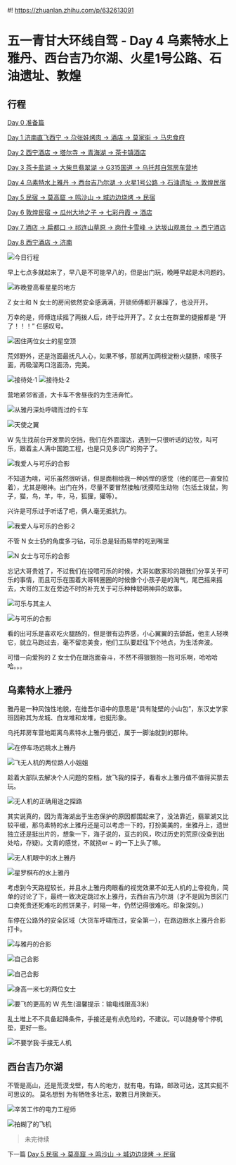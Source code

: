 #! https://zhuanlan.zhihu.com/p/632613091

# 五一青甘大环线自驾 - Day 4 乌素特水上雅丹、西台吉乃尔湖、火星1号公路、石油遗址、敦煌

## 行程

[Day 0 准备篇](https://zhuanlan.zhihu.com/p/627700124)

[Day 1 济南直飞西宁 -> 尕张娃烤肉 -> 酒店 -> 莫家街 -> 马忠食府](https://zhuanlan.zhihu.com/p/631263216)

[Day 2 西宁酒店 -> 塔尔寺 -> 青海湖 -> 茶卡镇酒店](https://zhuanlan.zhihu.com/p/632612968)

[Day 3 茶卡盐湖 -> 大柴旦翡翠湖 -> G315国道  -> 乌托邦自驾房车营地](https://zhuanlan.zhihu.com/p/632613038)

[Day 4 乌素特水上雅丹 -> 西台吉乃尔湖 -> 火星1号公路 -> 石油遗址 -> 敦煌民宿](https://zhuanlan.zhihu.com/p/632613091)

[Day 5 民宿 -> 莫高窟 -> 鸣沙山 -> 城边边烧烤 -> 民宿](https://zhuanlan.zhihu.com/p/632613131)

[Day 6 敦煌民宿 -> 瓜州大地之子 -> 七彩丹霞 -> 酒店](https://zhuanlan.zhihu.com/p/632613160)

[Day 7 酒店 -> 扁都口 -> 祁连山草原 -> 岗什卡雪峰 -> 达坂山观景台 -> 西宁酒店](https://zhuanlan.zhihu.com/p/632613221)

[Day 8 西宁酒店 -> 济南](https://zhuanlan.zhihu.com/p/632613281)


![今日行程](https://raw.githubusercontent.com/anjia0532/20240501/refs/heads/master/429/IMG_0012.PNG)

早上七点多就起来了，早八是不可能早八的，但是出门玩，晚睡早起是木问题的。

![昨晚登高看星星的地方](https://raw.githubusercontent.com/anjia0532/20240501/refs/heads/master/429/IMG_0760.JPG)

Z 女士和 N 女士的房间依然安全感满满，开锁师傅都开暴躁了，也没开开。

万幸的是，师傅连续摇了两拨人后，终于给开开了。Z 女士在群里的捷报都是 “开了！！！” 仨感叹号。

![困住两位女士的星空顶](https://raw.githubusercontent.com/anjia0532/20240501/refs/heads/master/429/IMG_0772.JPG)

荒郊野外，还是泡面最抚凡人心，如果不够，那就再加两根淀粉火腿肠，嗦筷子面，再吸溜两口泡面汤，完美。

![接待处·1](https://raw.githubusercontent.com/anjia0532/20240501/refs/heads/master/429/IMG_0780.JPG)
![接待处·2](https://raw.githubusercontent.com/anjia0532/20240501/refs/heads/master/429/IMG_0781.JPG)

营地紧邻省道，大卡车不舍昼夜的为生活奔忙。

![从雅丹深处呼啸而过的卡车](https://raw.githubusercontent.com/anjia0532/20240501/refs/heads/master/429/IMG_0764.JPG)

![天使之翼](https://raw.githubusercontent.com/anjia0532/20240501/refs/heads/master/429/IMG_0775.JPG)

W 先生找前台开发票的空挡，我们在外面溜达，遇到一只很听话的边牧，叫可乐，跟着主人满中国跑工程，也是只见多识广的狗子了。

![我爱人与可乐的合影](https://raw.githubusercontent.com/anjia0532/20240501/refs/heads/master/429/DSC08933.jpg)

不知道为啥，可乐虽然很听话，但是面相给我一种凶悍的感觉（他的尾巴一直耷拉着），尤其是眼神。出门在外，尽量不要冒然接触/抚摸陌生动物（包括土拨鼠，狗子，猫，鸟，羊，牛，马，狐狸，獾等）。

兴许是可乐过于听话了吧，俩人毫无抵抗力。

![我爱人与可乐的合影·2](https://raw.githubusercontent.com/anjia0532/20240501/refs/heads/master/429/DSC08955.jpg)

不管 N 女士扔的角度多刁钻，可乐总是轻而易举的吃到嘴里

![N 女士与可乐的合影](https://raw.githubusercontent.com/anjia0532/20240501/refs/heads/master/429/DSC08988.jpg)

忘记大哥贵姓了，不过我们在投喂可乐的时候，大哥如数家珍的跟我们分享关于可乐的事情，而且可乐在围着大哥转圈圈的时候像个小孩子是的淘气，尾巴摇来摇去，大哥的工友在旁边不时的补充关于可乐种种聪明神异的故事。

![可乐与其主人](https://raw.githubusercontent.com/anjia0532/20240501/refs/heads/master/429/DSC09053.jpg)

![与可乐的合影](https://raw.githubusercontent.com/anjia0532/20240501/refs/heads/master/429/DSC09067.jpg)

看的出可乐是喜欢吃火腿肠的，但是很有边界感，小心翼翼的去舔舐，他主人轻唤它，就立马跑过去，毫不留恋美食，他们工队要赶往下个地点，为生活奔波。

可惜一向爱狗的 Z 女士仍在跟泡面奋斗，不然不得狠狠抱一抱可乐啊，哈哈哈哈。。。

## 乌素特水上雅丹

雅丹是一种风蚀性地貌，在维吾尔语中的意思是“具有陡壁的小山包”，东汉史学家班固称其为龙城、白龙堆和龙堆，也挺形象。

乌托邦房车营地距离乌素特水上雅丹很近，属于一脚油就到的那种。

![在停车场远眺水上雅丹](https://raw.githubusercontent.com/anjia0532/20240501/refs/heads/master/429/DSC09077.jpg)

![飞无人机的两位路人小姐姐](https://raw.githubusercontent.com/anjia0532/20240501/refs/heads/master/429/DSC09079.jpg)

趁着大部队去解决个人问题的空档，放飞我的探子，看看水上雅丹值不值得买票去玩。

![无人机的正确用途之探路](https://raw.githubusercontent.com/anjia0532/20240501/refs/heads/master/429/DSC09081.jpg)

其实说真的，因为青海湖出于生态保护的原因都围起来了，没法靠近，翡翠湖又比较平缓，那乌素特的水上雅丹还是可以考虑一下的，打扮美美的，坐雅丹上，遗世独立还是挺出片的，想象一下，海子说的，亘古的风，吹过历史的荒原(没查到出处哈，存疑)。文青的感觉，不就挠er ~ 的一下上头了嘛。

![无人机眼中的水上雅丹](https://raw.githubusercontent.com/anjia0532/20240501/refs/heads/master/429/DJI_0371.JPG)

![星罗棋布的水上雅丹](https://raw.githubusercontent.com/anjia0532/20240501/refs/heads/master/429/DJI_0378.JPG)

考虑到今天路程较长，并且水上雅丹肉眼看的视觉效果不如无人机的上帝视角，简单的讨论了下，最终一致决定跳过水上雅丹，去西台吉乃尔湖（才不是因为景区门口卖死贵还死难吃的煎饼果子，时隔一年，仍然记得很难吃。印象深刻。）

车停在公路外的安全区域（大货车呼啸而过，安全第一），在路边跟水上雅丹合影打卡。

![与雅丹的合影](https://raw.githubusercontent.com/anjia0532/20240501/refs/heads/master/429/DJI_0376.JPG)

![自己合影](https://raw.githubusercontent.com/anjia0532/20240501/refs/heads/master/429/DSC09091.JPG)

![自己合影](https://raw.githubusercontent.com/anjia0532/20240501/refs/heads/master/429/DSC09093.JPG)

![身高一米七的两位女士](https://raw.githubusercontent.com/anjia0532/20240501/refs/heads/master/429/DSC09094.JPG)

![要飞的更高的 W 先生(温馨提示：输电线限高3米)](https://raw.githubusercontent.com/anjia0532/20240501/refs/heads/master/429/DSC09100.JPG)

乱土堆上不不具备起降条件，手接还是有点危险的，不建议。可以随身带个停机垫，更好一些。

![不要学我·手接无人机](https://raw.githubusercontent.com/anjia0532/20240501/refs/heads/master/429/DSC09113.JPG)

## 西台吉乃尔湖

不管是高山，还是荒漠戈壁，有人的地方，就有电，有路，邮政可达，这其实挺不可思议的。 莫名想到 为有牺牲多壮志，敢教日月换新天。

![辛苦工作的电力工程师](https://raw.githubusercontent.com/anjia0532/20240501/refs/heads/master/429/DSC09129.jpg)

![拍糊了的飞机](https://raw.githubusercontent.com/anjia0532/20240501/refs/heads/master/429/DSC09130.jpg)



> 未完待续

下一篇 [Day 5 民宿 -> 莫高窟 -> 鸣沙山 -> 城边边烧烤 -> 民宿](https://zhuanlan.zhihu.com/p/632613131)